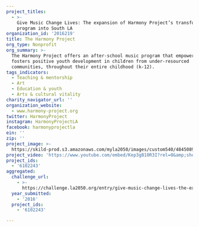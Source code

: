 ```yaml
---
project_titles:
  - >-
    Give Music Change Lives: The expansion of Harmony Project’s transformative
    program into South LA
organization_id: '2016219'
title: The Harmony Project
org_type: Nonprofit
org_summary: >-
  The Harmony Project offers an after-school music program that empowers and
  fosters positive youth development in children from under-resourced
  communities, throughout their entire childhood (k-12).
tags_indicators:
  - Teaching & mentorship
  - Art
  - Education & youth
  - Arts & cultural vitality
charity_navigator_url: ''
organization_website:
  - www.harmony-project.org
twitter: HarmonyProject
instagram: HarmonyProjectLA
facebook: harmonyprojectla
ein: ''
zip: ''
project_image: >-
  https://skild-prod.s3.amazonaws.com/myla2050/images/custom540/4845089986741-team90.JPG
project_video: 'https://www.youtube.com/embed/Kep3gB10R3I?rel=0&amp;showinfo=0'
project_ids:
  - '6102243'
aggregated:
  challenge_url:
    - >-
      https://challenge.la2050.org/entry/give-music-change-lives-the-expansion-of-harmony-projects-transformative-program-into-south-la
  year_submitted:
    - '2016'
  project_ids:
    - '6102243'

---
```

